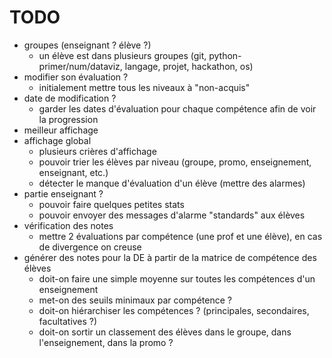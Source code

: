 TODO
===

- groupes (enseignant ? élève ?)
  - un élève est dans plusieurs groupes (git, python-primer/num/dataviz, langage, projet, hackathon, os)  
- modifier son évaluation ?
  - initialement mettre tous les niveaux à "non-acquis"
- date de modification ?
  - garder les dates d'évaluation pour chaque compétence afin de voir la progression
- meilleur affichage
- affichage global
  - plusieurs crières d'affichage
  - pouvoir trier les élèves par niveau (groupe, promo, enseignement, enseignant, etc.)
  - détecter le manque d'évaluation d'un élève (mettre des alarmes)
- partie enseignant ?
  - pouvoir faire quelques petites stats
  - pouvoir envoyer des messages d'alarme "standards" aux élèves
- vérification des notes 
  - mettre 2 évaluations par compétence (une prof et une élève), en cas de divergence on creuse
- générer des notes pour la DE à partir de la matrice de compétence des élèves
  - doit-on faire une simple moyenne sur toutes les compétences d'un enseignement
  - met-on des seuils minimaux par compétence ?
  - doit-on hiérarchiser les compétences ? (principales, secondaires, facultatives ?)
  - doit-on sortir un classement des élèves dans le groupe, dans l'enseignement, dans la promo ?
